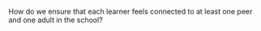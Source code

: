 How do we ensure that each learner feels connected to at least one peer and one adult in the school?
